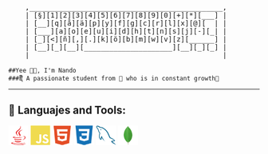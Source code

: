<pre>
    ,______________________________________________,
    | [§][1][2][3][4][5][6][7][8][9][0][+][*][___] |
    | [__][q][å][ä][p][y][f][g][c][r][l][x][@][  | |
    | [___][a][o][e][u][i][d][h][t][n][s][j][-][_| |
    | [_][<][ñ][,][.][k][ö][b][m][w][v][z][______] |
    | [__][_][__][_____________________][__][_][_] |
    |______________________________________________|
</pre>
    
    ##Yee 👋🏼, I'm Nando
    ###ຊື່ A passionate student from 🥘 who is in constant growth🌱

    
<hr/>
<div align="left">
    <h2>🔨 Languajes and Tools:</h2>
    <div align="left">
        <img src="https://github.com/devicons/devicon/blob/master/icons/java/java-plain.svg" width="40" heigth="40" />
       <!-- <img src="https://github.com/devicons/devicon/blob/master/icons/android/android-plain.svg" width="40" heigth="40" /> -->
        <img src="https://github.com/devicons/devicon/blob/master/icons/javascript/javascript-plain.svg" width="40" heigth="40" />
        <img src="https://github.com/devicons/devicon/blob/master/icons/html5/html5-plain.svg" width="40" heigth="40" />
        <img src="https://github.com/devicons/devicon/blob/master/icons/css3/css3-plain.svg" width="40" heigth="40" />
        <img src="https://github.com/devicons/devicon/blob/master/icons/mysql/mysql-plain.svg" width="40" heigth="40" />
        <img src="https://github.com/devicons/devicon/blob/master/icons/mongodb/mongodb-original.svg" width="40" heigth="40" />
    </div>
</div>
<br/>
